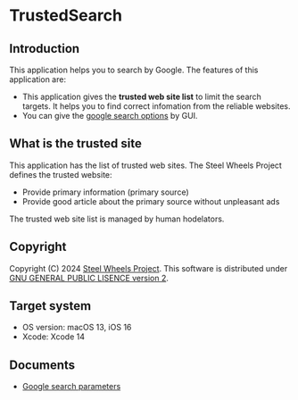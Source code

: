 # TrustedSearch

## Introduction
This application helps  you to search by Google. 
The features of this application are:
* This application gives the <strong>trusted web site list</strong>
to limit the search targets.
It helps you to find correct infomation from the reliable websites.
* You can give the [google search options](https://serpapi.com/search-api) by GUI. 

## What is the trusted site
This application has the list of trusted web sites.
The Steel Wheels Project defines the trusted website:
* Provide primary information (primary source)
* Provide good article about the primary source without unpleasant ads

The trusted web site list is managed by human hodelators.

## Copyright
Copyright (C) 2024 [Steel Wheels Project](https://github.com/steel-wheels/Project).
This software is distributed under [GNU GENERAL PUBLIC LISENCE version 2](https://github.com/steel-wheels/TrustedSearch?tab=GPL-2.0-1-ov-file).

## Target system
* OS version:   macOS 13, iOS 16
* Xcode:        Xcode 14

## Documents
* [Google search parameters](Documents/search-option.md)

